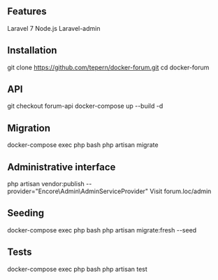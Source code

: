 ## Features
Laravel 7
Node.js
Laravel-admin

## Installation

git clone  https://github.com/tepern/docker-forum.git
cd docker-forum

## API
git checkout forum-api
docker-compose up --build -d

## Migration
docker-compose exec php bash
php artisan migrate

## Administrative interface 
php artisan vendor:publish --provider="Encore\Admin\AdminServiceProvider"
Visit forum.loc/admin

## Seeding
docker-compose exec php bash
php artisan migrate:fresh --seed

## Tests
docker-compose exec php bash
php artisan test
